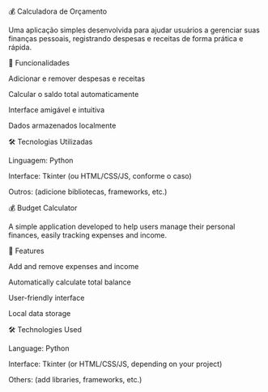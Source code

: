 💰 Calculadora de Orçamento

Uma aplicação simples desenvolvida para ajudar usuários a gerenciar suas finanças pessoais, registrando despesas e receitas de forma prática e rápida.

🚀 Funcionalidades

Adicionar e remover despesas e receitas

Calcular o saldo total automaticamente

Interface amigável e intuitiva

Dados armazenados localmente

🛠️ Tecnologias Utilizadas

Linguagem: Python

Interface: Tkinter (ou HTML/CSS/JS, conforme o caso)

Outros: (adicione bibliotecas, frameworks, etc.)


💰 Budget Calculator

A simple application developed to help users manage their personal finances, easily tracking expenses and income.

🚀 Features

Add and remove expenses and income

Automatically calculate total balance

User-friendly interface

Local data storage

🛠️ Technologies Used

Language: Python

Interface: Tkinter (or HTML/CSS/JS, depending on your project)

Others: (add libraries, frameworks, etc.)
